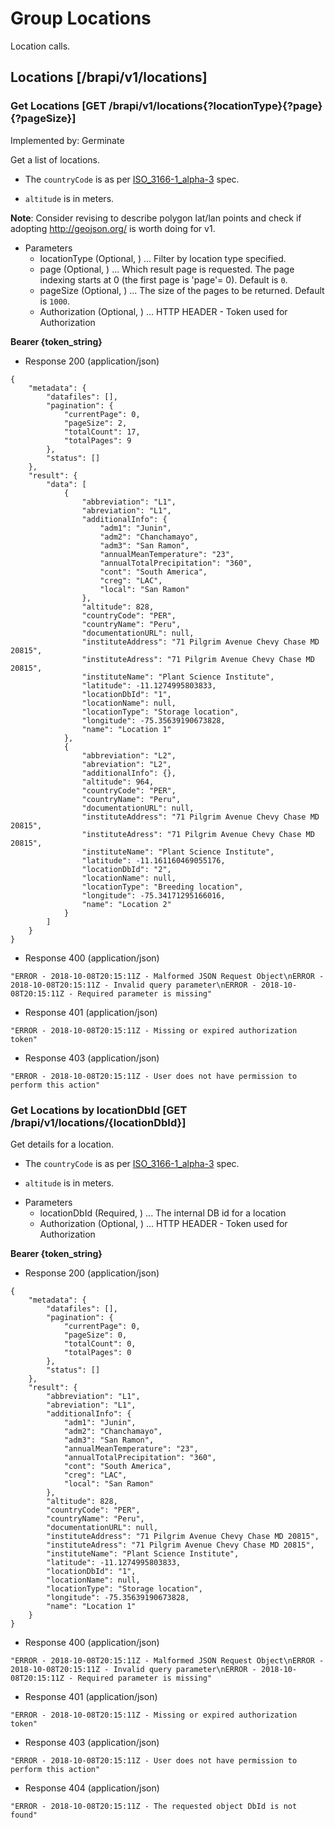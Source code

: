 
# Group Locations

Location calls.




## Locations [/brapi/v1/locations] 




### Get Locations  [GET /brapi/v1/locations{?locationType}{?page}{?pageSize}]

Implemented by: Germinate

Get a list of locations.

* The `countryCode` is as per [ISO_3166-1_alpha-3](https://en.wikipedia.org/wiki/ISO_3166-1_alpha-3) spec.

* `altitude` is in meters.

**Note**: Consider revising to describe polygon lat/lan points and check if adopting http://geojson.org/ is worth doing for v1.

 

+ Parameters
    + locationType (Optional, ) ... Filter by location type specified.
    + page (Optional, ) ... Which result page is requested. The page indexing starts at 0 (the first page is 'page'= 0). Default is `0`.
    + pageSize (Optional, ) ... The size of the pages to be returned. Default is `1000`.
    + Authorization (Optional, ) ... HTTP HEADER - Token used for Authorization 

<strong>Bearer {token_string} </strong>




+ Response 200 (application/json)
```
{
    "metadata": {
        "datafiles": [],
        "pagination": {
            "currentPage": 0,
            "pageSize": 2,
            "totalCount": 17,
            "totalPages": 9
        },
        "status": []
    },
    "result": {
        "data": [
            {
                "abbreviation": "L1",
                "abreviation": "L1",
                "additionalInfo": {
                    "adm1": "Junin",
                    "adm2": "Chanchamayo",
                    "adm3": "San Ramon",
                    "annualMeanTemperature": "23",
                    "annualTotalPrecipitation": "360",
                    "cont": "South America",
                    "creg": "LAC",
                    "local": "San Ramon"
                },
                "altitude": 828,
                "countryCode": "PER",
                "countryName": "Peru",
                "documentationURL": null,
                "instituteAddress": "71 Pilgrim Avenue Chevy Chase MD 20815",
                "instituteAdress": "71 Pilgrim Avenue Chevy Chase MD 20815",
                "instituteName": "Plant Science Institute",
                "latitude": -11.1274995803833,
                "locationDbId": "1",
                "locationName": null,
                "locationType": "Storage location",
                "longitude": -75.35639190673828,
                "name": "Location 1"
            },
            {
                "abbreviation": "L2",
                "abreviation": "L2",
                "additionalInfo": {},
                "altitude": 964,
                "countryCode": "PER",
                "countryName": "Peru",
                "documentationURL": null,
                "instituteAddress": "71 Pilgrim Avenue Chevy Chase MD 20815",
                "instituteAdress": "71 Pilgrim Avenue Chevy Chase MD 20815",
                "instituteName": "Plant Science Institute",
                "latitude": -11.161160469055176,
                "locationDbId": "2",
                "locationName": null,
                "locationType": "Breeding location",
                "longitude": -75.34171295166016,
                "name": "Location 2"
            }
        ]
    }
}
```

+ Response 400 (application/json)
```
"ERROR - 2018-10-08T20:15:11Z - Malformed JSON Request Object\nERROR - 2018-10-08T20:15:11Z - Invalid query parameter\nERROR - 2018-10-08T20:15:11Z - Required parameter is missing"
```

+ Response 401 (application/json)
```
"ERROR - 2018-10-08T20:15:11Z - Missing or expired authorization token"
```

+ Response 403 (application/json)
```
"ERROR - 2018-10-08T20:15:11Z - User does not have permission to perform this action"
```





### Get Locations by locationDbId  [GET /brapi/v1/locations/{locationDbId}]

Get details for a location.

- The `countryCode` is as per [ISO_3166-1_alpha-3](https://en.wikipedia.org/wiki/ISO_3166-1_alpha-3) spec.

- `altitude` is in meters.

 

+ Parameters
    + locationDbId (Required, ) ... The internal DB id for a location
    + Authorization (Optional, ) ... HTTP HEADER - Token used for Authorization 

<strong>Bearer {token_string} </strong>




+ Response 200 (application/json)
```
{
    "metadata": {
        "datafiles": [],
        "pagination": {
            "currentPage": 0,
            "pageSize": 0,
            "totalCount": 0,
            "totalPages": 0
        },
        "status": []
    },
    "result": {
        "abbreviation": "L1",
        "abreviation": "L1",
        "additionalInfo": {
            "adm1": "Junin",
            "adm2": "Chanchamayo",
            "adm3": "San Ramon",
            "annualMeanTemperature": "23",
            "annualTotalPrecipitation": "360",
            "cont": "South America",
            "creg": "LAC",
            "local": "San Ramon"
        },
        "altitude": 828,
        "countryCode": "PER",
        "countryName": "Peru",
        "documentationURL": null,
        "instituteAddress": "71 Pilgrim Avenue Chevy Chase MD 20815",
        "instituteAdress": "71 Pilgrim Avenue Chevy Chase MD 20815",
        "instituteName": "Plant Science Institute",
        "latitude": -11.1274995803833,
        "locationDbId": "1",
        "locationName": null,
        "locationType": "Storage location",
        "longitude": -75.35639190673828,
        "name": "Location 1"
    }
}
```

+ Response 400 (application/json)
```
"ERROR - 2018-10-08T20:15:11Z - Malformed JSON Request Object\nERROR - 2018-10-08T20:15:11Z - Invalid query parameter\nERROR - 2018-10-08T20:15:11Z - Required parameter is missing"
```

+ Response 401 (application/json)
```
"ERROR - 2018-10-08T20:15:11Z - Missing or expired authorization token"
```

+ Response 403 (application/json)
```
"ERROR - 2018-10-08T20:15:11Z - User does not have permission to perform this action"
```

+ Response 404 (application/json)
```
"ERROR - 2018-10-08T20:15:11Z - The requested object DbId is not found"
```

